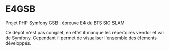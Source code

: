 E4GSB
=====

Projet PHP Symfony
GSB : épreuve E4 du BTS SIO SLAM

Ce dépôt n'est pas complet, en effet il manque les répertoires vendor et var de Symfony. Cependant il permet de visualiser l'ensemble des éléments développés.
